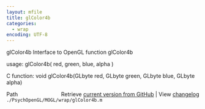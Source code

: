 ```yaml
---
layout: mfile
title: glColor4b
categories:
  - wrap
encoding: UTF-8
---
```


glColor4b  Interface to OpenGL function glColor4b

usage:  glColor4b\( red, green, blue, alpha \)

C function:  void glColor4b\(GLbyte red, GLbyte green, GLbyte blue, GLbyte alpha\)


<div class="code_header" style="text-align:right;">
  <span style="float:left;">Path&nbsp;&nbsp;</span> <span class="counter">Retrieve <a href=
  "https://raw.github.com/Psychtoolbox-3/Psychtoolbox-3/beta/./PsychOpenGL/MOGL/wrap/glColor4b.m">current version from GitHub</a> | View <a href=
  "https://github.com/Psychtoolbox-3/Psychtoolbox-3/commits/beta/./PsychOpenGL/MOGL/wrap/glColor4b.m">changelog</a></span>
</div>
<div class="code">
  <code>./PsychOpenGL/MOGL/wrap/glColor4b.m</code>
</div>
